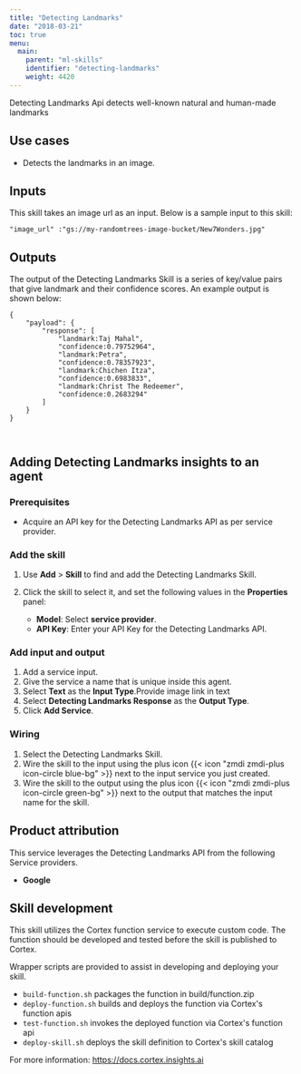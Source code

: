 ```yaml
---
title: "Detecting Landmarks"
date: "2018-03-21"
toc: true
menu:
  main:
    parent: "ml-skills"
    identifier: "detecting-landmarks"
    weight: 4420
---
```


Detecting Landmarks Api detects well-known natural and human-made landmarks

## Use cases
- Detects the landmarks in an image.



## Inputs
This skill takes an image url as an input.
Below is a sample input to this skill:

```
"image_url" :"gs://my-randomtrees-image-bucket/New7Wonders.jpg"
```

## Outputs
The output of the Detecting Landmarks Skill is a series of key/value pairs that give landmark and their confidence scores. An example output is shown below:

```
{
    "payload": {
        "response": [
            "landmark:Taj Mahal",
            "confidence:0.79752964",
            "landmark:Petra",
            "confidence:0.78357923",
            "landmark:Chichen Itza",
            "confidence:0.6983833",
            "landmark:Christ The Redeemer",
            "confidence:0.2683294"
        ]
    }
}



```

## Adding Detecting Landmarks insights to an agent
### Prerequisites
* Acquire an API key for the Detecting Landmarks API as per service provider.

### Add the skill
1. Use **Add** > **Skill** to find and add the Detecting Landmarks Skill.
1. Click the skill to select it, and set the following values in the **Properties** panel:
 
    * **Model**: Select **service provider**.
    * **API Key**: Enter your API Key for the Detecting Landmarks API.

### Add input and output
1. Add a service input.
1. Give the service a name that is unique inside this agent.
1. Select **Text** as the **Input Type**.Provide image link in text
1. Select **Detecting Landmarks Response** as the **Output Type**.
1. Click **Add Service**.

### Wiring
1. Select the Detecting Landmarks Skill.
2. Wire the skill to the input using the plus icon {{< icon "zmdi zmdi-plus icon-circle blue-bg" >}} next to the input service you just created.
3. Wire the skill to the output using the plus icon {{< icon "zmdi zmdi-plus icon-circle green-bg" >}} next to the output that matches the input name for the skill.

## Product attribution
This service leverages the Detecting Landmarks API from the following Service providers.
* **Google**

## Skill development
This skill utilizes the Cortex function service to execute custom code.
The function should be developed and tested before the skill is published to Cortex.
  
Wrapper scripts are provided to assist in developing and deploying your skill.
* `build-function.sh` packages the function in build/function.zip
* `deploy-function.sh` builds and deploys the function via Cortex's function apis
* `test-function.sh` invokes the deployed function via Cortex's function api
* `deploy-skill.sh` deploys the skill definition to Cortex's skill catalog

For more information: https://docs.cortex.insights.ai
